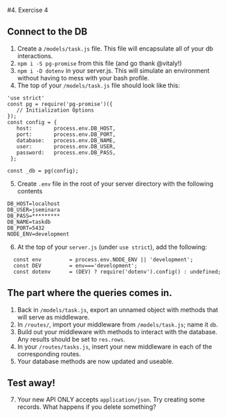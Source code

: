 #4. Exercise 4 

## Connect to the DB
 1. Create a `/models/task.js` file. This file will encapsulate all of your db interactions.
 2. `npm i -S pg-promise` from this file (and go thank @vitaly!)
 2. `npm i -D dotenv` in your server.js. This will simulate an environment without having to mess with your bash profile.
 3. The top of your `/models/task.js` file should look like this:
 ```
 'use strict'
const pg = require('pg-promise')({
    // Initialization Options
});
const config = {
    host:       process.env.DB_HOST,
    port:       process.env.DB_PORT,
    database:   process.env.DB_NAME,
    user:       process.env.DB_USER,
    password:   process.env.DB_PASS,
  };

const _db = pg(config);
```
 5. Create `.env` file in the root of your server directory with the following contents
    
```
DB_HOST=localhost
DB_USER=jseminara
DB_PASS=*********
DB_NAME=taskdb
DB_PORT=5432
NODE_ENV=development
```

 6. At the top of your `server.js` (under `use strict`), add the following:
 
```
  const env         = process.env.NODE_ENV || 'development';
  const DEV         = env==='development';
  const dotenv      = (DEV) ? require('dotenv').config() : undefined;
```


## The part where the queries comes in.
 1. Back in `/models/task.js`, export an unnamed object with methods that will serve as middleware.
 3. In `/routes/`, import your middleware from `/models/task.js`; name it `db`. 
 4. Build out your middleware with methods to interact with the database. Any results should be set to `res.rows`.
 5. In your `/routes/tasks.js`, insert your new middleware in each of the corresponding routes.
 6. Your database methods are now updated and useable. 

## Test away!
 7. Your new API ONLY accepts `application/json`. Try creating some records. What happens if you delete something?


